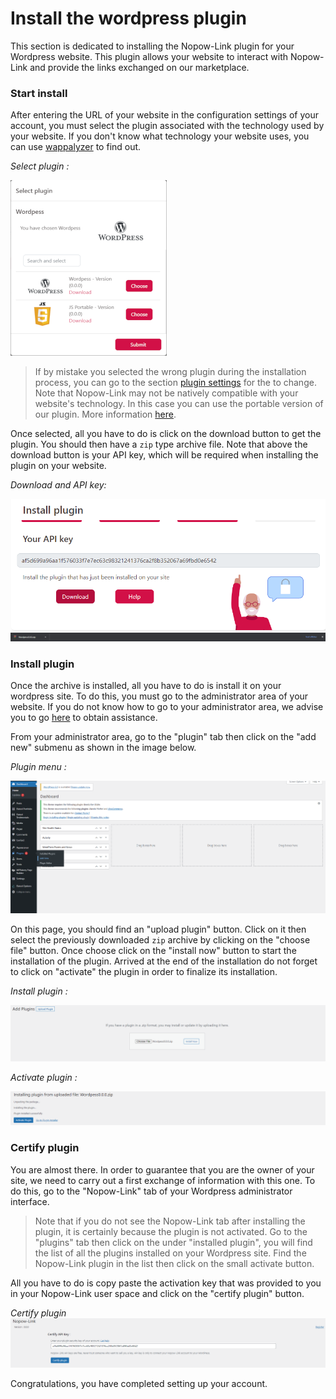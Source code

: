 # Install the wordpress plugin

This section is dedicated to installing the Nopow-Link plugin for your Wordpress website. This plugin allows your website to interact with Nopow-Link and provide the links exchanged on our marketplace.

### Start install

After entering the URL of your website in the configuration settings of your account, you must select the plugin associated with the technology used by your website. If you don't know what technology your website uses, you can use [wappalyzer](https://www.wappalyzer.com/) to find out.

*Select plugin :*

![image](../../_images/plugin/cms/wordpress/select-plugin.png)


> If by mistake you selected the wrong plugin during the installation process, you can go to the section [plugin settings](https://www.nopow-link.com/en/app/plugins/) for the to change. Note that Nopow-Link may not be natively compatible with your website's technology. In this case you can use the portable version of our plugin. More information [here](../portable_version.md).

Once selected, all you have to do is click on the download button to get the plugin. You should then have a `zip` type archive file. Note that above the download button is your API key, which will be required when installing the plugin on your website.

*Download and API key:*

![image](../../_images/plugin/cms/wordpress/download.png)
![image](../../_images/plugin/cms/wordpress/archive.png)

### Install plugin

Once the archive is installed, all you have to do is install it on your wordpress site. To do this, you must go to the administrator area of ​​your website. If you do not know how to go to your administrator area, we advise you to go [here](https://www.inmotionhosting.com/support/edu/wordpress/logging-into-wordpress-dashboard/) to obtain assistance.

From your administrator area, go to the "plugin" tab then click on the "add new" submenu as shown in the image below.

*Plugin menu :*

![image](../../_images/plugin/cms/wordpress/wordpress.png)

On this page, you should find an "upload plugin" button. Click on it then select the previously downloaded `zip` archive by clicking on the "choose file" button. Once choose click on the "install now" button to start the installation of the plugin. Arrived at the end of the installation do not forget to click on "activate" the plugin in order to finalize its installation.

*Install plugin :*

![image](../../_images/plugin/cms/wordpress/install.png)

*Activate plugin :*

![image](../../_images/plugin/cms/wordpress/activate.png)

### Certify plugin

You are almost there. In order to guarantee that you are the owner of your site, we need to carry out a first exchange of information with this one. To do this, go to the "Nopow-Link" tab of your Wordpress administrator interface.

> Note that if you do not see the Nopow-Link tab after installing the plugin, it is certainly because the plugin is not activated. Go to the "plugins" tab then click on the under "installed plugin", you will find the list of all the plugins installed on your Wordpress site. Find the Nopow-Link plugin in the list then click on the small activate button.

All you have to do is copy paste the activation key that was provided to you in your Nopow-Link user space and click on the "certify plugin" button.

*Certify plugin*
![image](../../_images/plugin/cms/wordpress/certify.png)

Congratulations, you have completed setting up your account.
